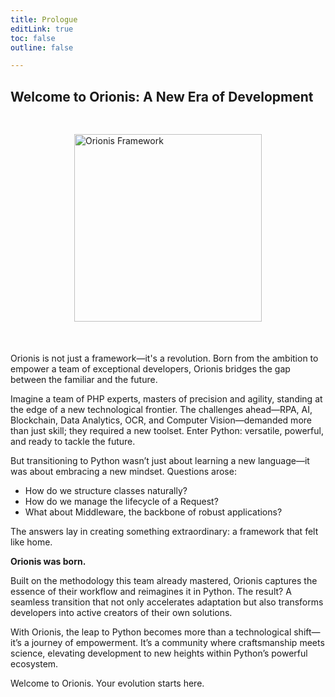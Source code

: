 ```yaml
---
title: Prologue
editLink: true
toc: false
outline: false

---
```


## Welcome to Orionis: A New Era of Development

<div style="display: flex; justify-content: center; margin-bottom: 20px;">
  <img src="/img/logo.svg" alt="Orionis Framework" style="width: 300px; height: auto; margin-top: 30px; margin-bottom: 30px;"/>
</div>

Orionis is not just a framework—it's a revolution. Born from the ambition to empower a team of exceptional developers, Orionis bridges the gap between the familiar and the future.

Imagine a team of PHP experts, masters of precision and agility, standing at the edge of a new technological frontier. The challenges ahead—RPA, AI, Blockchain, Data Analytics, OCR, and Computer Vision—demanded more than just skill; they required a new toolset. Enter Python: versatile, powerful, and ready to tackle the future.

But transitioning to Python wasn’t just about learning a new language—it was about embracing a new mindset. Questions arose:
- How do we structure classes naturally?
- How do we manage the lifecycle of a Request?
- What about Middleware, the backbone of robust applications?

The answers lay in creating something extraordinary: a framework that felt like home.

**Orionis was born.**

Built on the methodology this team already mastered, Orionis captures the essence of their workflow and reimagines it in Python. The result? A seamless transition that not only accelerates adaptation but also transforms developers into active creators of their own solutions.

With Orionis, the leap to Python becomes more than a technological shift—it’s a journey of empowerment. It’s a community where craftsmanship meets science, elevating development to new heights within Python’s powerful ecosystem.

Welcome to Orionis. Your evolution starts here.
